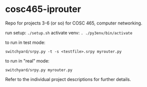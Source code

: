 cosc465-iprouter
================

Repo for projects 3-6 (or so) for COSC 465, computer networking.

run setup: `./setup.sh`
activate venv: `. ./py3env/bin/activate`

to run in test mode:

    switchyard/srpy.py -t -s <testfile>.srpy myrouter.py

to run in "real" mode:

    switchyard/srpy.py myrouter.py

Refer to the individual project descriptions for further details.


